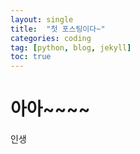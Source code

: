 ```yaml
---
layout: single
title:  "첫 포스팅이다~"
categories: coding
tag: [python, blog, jekyll]
toc: true
---
```


# 아아~~~~

인생


